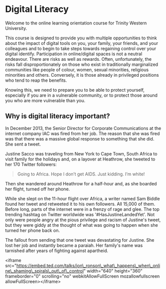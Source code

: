 # Digital Literacy

Welcome to the online learning orientation course for Trinity Western University.

This course is designed to provide you with multiple opportunities to think about the impact of digital tools on you, your family, your friends, and your colleagues and to begin to take steps towards regaining control over your digital identify. Participation in online/digital spaces is not a neutral endeavour. There are risks as well as rewards. Often, unfortunately, the risks fall disproportionately on those who exist in traditionally marginalized communities like people of colour, women, sexual minorities, religious minorities and others. Conversely, it is those already in privileged positions who tend to reap the benefits.

Knowing this, we need to prepare you to be able to protect yourself, especially if you are in a vulnerable community, or to protect those around you who are more vulnerable than you.

## Why is digital literacy important?

In December 2013, the Senior Director for Corporate Communications at the internet company IAC was fired from her job. The reason that she was fired was that there was a massive global response to something that she did. She sent a tweet.

Justine Sacco was traveling from New York to Cape Town, South Africa to visit family for the holidays and, on a layover at Heathrow, she tweeted to her 170 Twitter followers:

> Going to Africa. Hope I don’t get AIDS. Just kidding. I’m white!

Then she wandered around Heathrow for a half-hour and, as she boarded her flight, turned off her phone.

While she slept on the 11-hour flight over Africa, a writer named Sam Biddle found her tweet and retweeted it to his own followers. All 15,000 of them. Before long, parts of the internet were in a frenzy of rage and glee. The top trending hashtag on Twitter worldwide was '\#HasJustineLandedYet'. Not only were people angry at the pious privilege and racism of Justine's tweet, but they were giddy at the thought of what was going to happen when she turned her phone back on.

The fallout from sending that one tweet was devastating for Justine. She lost her job and instantly became a paraiah. Her family's name was tarnished after years of fighting against apartheid. 

&lt;iframe src="https://embed.ted.com/talks/jon\_ronson\_what\_happens\_when\_online\_shaming\_spirals\_out\_of\_control" width="640" height="360" frameborder="0" scrolling="no" webkitAllowFullScreen mozallowfullscreen allowFullScreen&gt;&lt;/iframe&gt;

